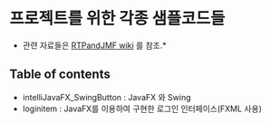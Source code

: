 프로젝트를 위한 각종 샘플코드들
================================

* 관련 자료들은 [RTPandJMF wiki](https://github.com/myworld225/RTPandJMF/wiki) 를 참조.*

Table of contents
-----------------

* intelliJavaFX_SwingButton : JavaFX 와 Swing
* loginitem : JavaFX를 이용하여 구현한 로그인 인터페이스(FXML 사용)
